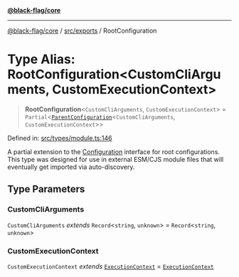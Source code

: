 [**@black-flag/core**](../../../README.md)

***

[@black-flag/core](../../../README.md) / [src/exports](../README.md) / RootConfiguration

# Type Alias: RootConfiguration\<CustomCliArguments, CustomExecutionContext\>

> **RootConfiguration**\<`CustomCliArguments`, `CustomExecutionContext`\> = `Partial`\<[`ParentConfiguration`](ParentConfiguration.md)\<`CustomCliArguments`, `CustomExecutionContext`\>\>

Defined in: [src/types/module.ts:146](https://github.com/Xunnamius/black-flag/blob/b4a32322c214182f04aaa04d9c05f164415f17c8/src/types/module.ts#L146)

A partial extension to the [Configuration](Configuration.md) interface for root
configurations. This type was designed for use in external ESM/CJS module
files that will eventually get imported via auto-discovery.

## Type Parameters

### CustomCliArguments

`CustomCliArguments` *extends* `Record`\<`string`, `unknown`\> = `Record`\<`string`, `unknown`\>

### CustomExecutionContext

`CustomExecutionContext` *extends* [`ExecutionContext`](../util/type-aliases/ExecutionContext.md) = [`ExecutionContext`](../util/type-aliases/ExecutionContext.md)
